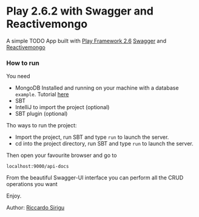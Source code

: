 # Play 2.6.2 with Swagger and Reactivemongo
A simple TODO App built with [Play Framework 2.6](https://www.playframework.com/) [Swagger](https://github.com/swagger-api/swagger-play/tree/master/play-2.6/swagger-play2) and [Reactivemongo](http://reactivemongo.org/)

### How to run
You need
* MongoDB Installed and running on your machine with a database ```example```. Tutorial [here](https://docs.mongodb.com/v3.2/tutorial/install-mongodb-on-ubuntu/)
* SBT
* IntelliJ to import the project (optional)
* SBT plugin (optional)

Tho ways to run the project:
* Import the project, run SBT and type ```run```  to launch the server.
* cd into the project directory, run SBT and type ```run```  to launch the server.

Then open your favourite browser and go to

```localhost:9000/api-docs```

From the beautiful Swagger-UI interface you can perform all the CRUD operations you want

Enjoy.

Author: [Riccardo Sirigu](https://www.riccardosirigu.com/)
